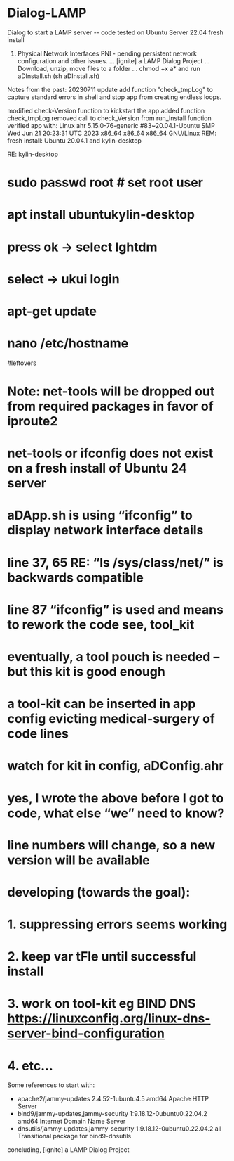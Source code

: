 # Dialog-LAMP
Dialog to start a LAMP server -- code tested on Ubuntu Server 22.04 fresh install
1. Physical Network Interfaces PNI - pending persistent network configuration and other issues.
... [ignite] a LAMP Dialog Project
... Download, unzip, move files to a folder 
... chmod +x a* and run aDInstall.sh (sh aDInstall.sh)

Notes from the past:
20230711 update
add function "check_tmpLog" to capture standard errors in shell and stop app from creating endless loops.

modified check-Version function to kickstart the app
added function check_tmpLog
removed call to  check_Version from run_Install function
verified app with: 
Linux ahr 5.15.0-76-generic #83~20.04.1-Ubuntu SMP Wed Jun 21 20:23:31 UTC 2023 x86_64 x86_64 x86_64 GNU/Linux
REM: fresh install:  Ubuntu 20.04.1 and kylin-desktop

RE: kylin-desktop
# sudo passwd root # set root user
# apt install ubuntukylin-desktop

# press ok → select lghtdm
# select → ukui login
# apt-get update
# nano /etc/hostname

#leftovers
# Note: net-tools will be dropped out from required packages in favor of iproute2
# net-tools or ifconfig does not exist on a fresh install of Ubuntu 24 server
# aDApp.sh is using “ifconfig” to display network interface details
# line 37, 65 RE: “ls /sys/class/net/” is backwards compatible
# line 87 “ifconfig” is used and means to rework the code see, tool_kit
# eventually, a tool pouch is needed – but this kit is good enough
# a tool-kit can be inserted in app config evicting medical-surgery of code lines
# watch for kit in config, aDConfig.ahr

# yes, I wrote the above before I got to code, what else “we” need to know?
# line numbers will change, so a new version will be available
# developing (towards the goal):
# 1. suppressing errors seems working
# 2. keep var tFle until successful install
# 3. work on tool-kit eg BIND DNS https://linuxconfig.org/linux-dns-server-bind-configuration
# 4. etc…

Some references to start with:
- apache2/jammy-updates 2.4.52-1ubuntu4.5 amd64 Apache HTTP Server
- bind9/jammy-updates,jammy-security 1:9.18.12-0ubuntu0.22.04.2 amd64 Internet Domain Name Server
- dnsutils/jammy-updates,jammy-security 1:9.18.12-0ubuntu0.22.04.2 all Transitional package for bind9-dnsutils


 concluding, [ignite] a LAMP Dialog Project
